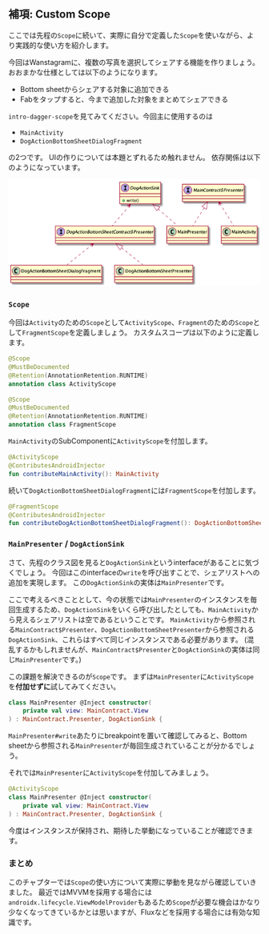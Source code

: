 ## 補項: Custom Scope

<!--
start: intro-dagger-scope
goal:  intro-dagger-custom-scope
-->

ここでは先程の`Scope`に続いて、実際に自分で定義した`Scope`を使いながら、より実践的な使い方を紹介します。

今回はWanstagramに、複数の写真を選択してシェアする機能を作りましょう。
おおまかな仕様としては以下のようになります。
- Bottom sheetからシェアする対象に追加できる
- Fabをタップすると、今まで追加した対象をまとめてシェアできる

`intro-dagger-scope`を見てみてください。今回主に使用するのは
- `MainActivity`
- `DogActionBottomSheetDialogFragment`

の2つです。
UIの作りについては本題とずれるため触れません。
依存関係は以下のようになっています。

![image](./12_Custom_Scope.png)

### `Scope`

今回は`Activity`のための`Scope`として`ActivityScope`、`Fragment`のための`Scope`として`FragmentScope`を定義しましょう。
カスタムスコープは以下のように定義します。

```kt
@Scope
@MustBeDocumented
@Retention(AnnotationRetention.RUNTIME)
annotation class ActivityScope
```

```kt
@Scope
@MustBeDocumented
@Retention(AnnotationRetention.RUNTIME)
annotation class FragmentScope
```

`MainActivity`のSubComponentに`ActivityScope`を付加します。

```kt
@ActivityScope
@ContributesAndroidInjector
fun contributeMainActivity(): MainActivity
```

続いて`DogActionBottomSheetDialogFragment`には`FragmentScope`を付加します。

```kt
@FragmentScope
@ContributesAndroidInjector
fun contributeDogActionBottomSheetDialogFragment(): DogActionBottomSheetDialogFragment
```

### `MainPresenter` / `DogActionSink`

さて、先程のクラス図を見ると`DogActionSink`というinterfaceがあることに気づくでしょう。
今回はこのinterfaceの`write`を呼び出すことで、シェアリストへの追加を実現します。
この`DogActionSink`の実体は`MainPresenter`です。

ここで考えるべきこととして、今の状態では`MainPresenter`のインスタンスを毎回生成するため、`DogActionSink`をいくら呼び出したとしても、`MainActivity`から見えるシェアリストは空であるということです。
`MainActivity`から参照される`MainContract$Presenter`、`DogActionBottomSheetPresenter`から参照される`DogActionSink`、これらはすべて同じインスタンスである必要があります。 (混乱するかもしれませんが、`MainContract$Presenter`と`DogActionSink`の実体は同じ`MainPresenter`です。)

この課題を解決できるのが`Scope`です。
まずは`MainPresenter`に`ActivityScope`を**付加せずに**試してみてください。

```kt
class MainPresenter @Inject constructor(
    private val view: MainContract.View
) : MainContract.Presenter, DogActionSink {
```

`MainPresenter#write`あたりにbreakpointを置いて確認してみると、Bottom sheetから参照される`MainPresenter`が毎回生成されていることが分かるでしょう。

それでは`MainPresenter`に`ActivityScope`を付加してみましょう。

```kt
@ActivityScope
class MainPresenter @Inject constructor(
    private val view: MainContract.View
) : MainContract.Presenter, DogActionSink {
```

今度はインスタンスが保持され、期待した挙動になっていることが確認できます。

### まとめ

このチャプターでは`Scope`の使い方について実際に挙動を見ながら確認していきました。
最近ではMVVMを採用する場合には`androidx.lifecycle.ViewModelProvider`もあるため`Scope`が必要な機会はかなり少なくなってきているかとは思いますが、Fluxなどを採用する場合には有効な知識です。
